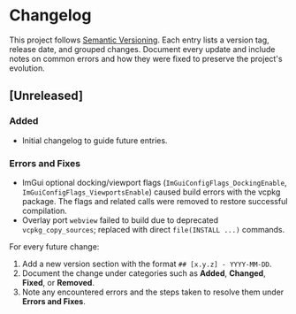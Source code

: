 # Changelog

This project follows [Semantic Versioning](https://semver.org/). Each entry lists a version tag, release date, and grouped changes. Document every update and include notes on common errors and how they were fixed to preserve the project's evolution.

## [Unreleased]

### Added
- Initial changelog to guide future entries.

### Errors and Fixes
- ImGui optional docking/viewport flags (`ImGuiConfigFlags_DockingEnable`, `ImGuiConfigFlags_ViewportsEnable`) caused build errors with the vcpkg package. The flags and related calls were removed to restore successful compilation.
- Overlay port `webview` failed to build due to deprecated `vcpkg_copy_sources`; replaced with direct `file(INSTALL ...)` commands.

For every future change:
1. Add a new version section with the format `## [x.y.z] - YYYY-MM-DD`.
2. Document the change under categories such as **Added**, **Changed**, **Fixed**, or **Removed**.
3. Note any encountered errors and the steps taken to resolve them under **Errors and Fixes**.
